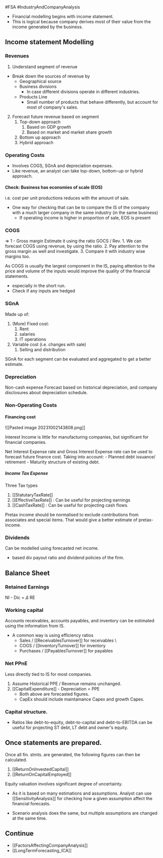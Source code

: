 #FSA #IndustryAndCompanyAnalysis


 - Financial modelling begins with income statement. 
 - This is logical because company derives most of their value from the income generated by the business. 

## Income statement Modelling 

### Revenues 
1. Understand segment of revenue 
- Break down the sources of revenue by 
	- Geographical source 
	- Business divisions 
		- In case different divisions operate in different industries. 
	- Products Line 
		- Small number of products that behave differently, but account for most of company's sales. 

2. Forecast future revenue based on segment 
	1. Top-down approach 
		1. Based on GDP growth 
		2. Based on market and  market share growth  
	2. Bottom up approach 
	3. Hybrid approach  

### Operating Costs 
- Involves COGS, SGnA and depreciation expenses. 
- Like revenue, an analyst can take top-down, bottom-up or hybrid approach. 

#### Check: Business has economies of scale (EOS) 
i.e. cost per unit productions reduces with the amount of sale. 
- One way for checking that can be to compare the IS of the company with a much larger company in the same industry (in the same business)
	- If operating income is higher in proportion of sale, EOS is present

### COGS 
=> 1 - Gross margin 
Estimate it using the ratio GOCS / Rev. 
	1. We can forecast COGS using revenue, by using the ratio. 
	2. Pay attention to the gross margin as well and investigate. 
	3. Compare it with industry wise margins too. 

As COGS is usually the largest component in the IS, paying attention to the price and volume of the inputs would improve the quality of the financial statements. 
- especially in the short run. 
- Check if any inputs are hedged

### SGnA 
Made up of: 
1. (More) Fixed cost: 
	1. Rent 
	2. salaries 
	3. IT operations
2. Variable cost (i.e. changes with sale)
	1. Selling and distribution 

SGnA for each segment can be evaluated and aggregated to get a better estimate. 


### Depreciation 
Non-cash expense 
Forecast based on historical depreciation, and company disclosures about depreciation schedule. 

### Non-Operating Costs 
#### Financing cost 
![[Pasted image 20231002143808.png]]

Interest Income is little for manufacturing companies, but significant for financial companies. 

Net Interest Expense rate and Gross Interest Expense rate can be used to forecast future finance cost. Taking into account: 
	- Planned debt issuance/ retirement 
	- Maturity structure of existing debt. 

##### Income Tax Expense 
Three Tax types 
1. [[StatutaryTaxRate]] 
2. [[EffectiveTaxRate]] : Can be useful for projecting earnings 
3. [[CashTaxRate]] : Can be useful for projecting cash flows. 

Pretax income should be normalised to exclude contributions from associates and special items. That would give a better estimate of pretax-income.


### Dividends 
Can be modelled using forecasted net income. 
- based div payout ratio  and dividend policies of the firm. 




## Balance Sheet 
### Retained Earnings 
NI - Dic = $\Delta$ RE 

### Working capital 
Accounts receivables, accounts payables, and inventory can be estimated using the information from IS. 
- A common way is using efficiency ratios 
	- Sales / [[ReceivablesTurnover]] for receivables \ 
	- COGS / [[InventoryTurnover]] for inventory 
	- Purchases / [[PayablesTurnover]]  for payables 
### Net PPnE 
Less directly tied to IS for most companies. 
1. Assume Historical PPE / Revenue remains unchanged. 
2. [[CapitalExpenditure]]  - Depreciation = PPE 
   - Both above are forecasted figures. 
   - CapEx should include maintainance Capex and growth Capex. 

### Capital structure. 
- Ratios like debt-to-equity, debt-to-capital and debt-to-EBITDA can be useful for projecting ST debt, LT debt and owner's equity. 

## Once statements are prepared. 
Once all fin. stmts. are generated, the following figures can then be calculated. 
1. [[ReturnOnInvestedCapital]]
2. [[ReturnOnCapitalEmployed]]

Equity valuation involves significant degree of uncertainty. 
- As it is based on many estimations and assumptions. 
Analyst can use [[SensitivityAnalysis]] for checking how a given assumption affect the financial forecasts. 

- Scenario analysis does the same, but multiple assumptions are changed at the same time. 


## Continue 
- [[FactorsAffectingCompanyAnalysis]]
- [[LongTermForecasting_ICA]]

